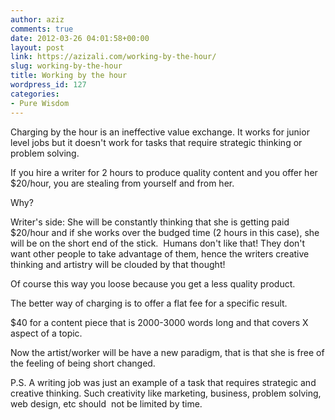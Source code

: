 ```yaml
---
author: aziz
comments: true
date: 2012-03-26 04:01:58+00:00
layout: post
link: https://azizali.com/working-by-the-hour/
slug: working-by-the-hour
title: Working by the hour
wordpress_id: 127
categories:
- Pure Wisdom
---
```


Charging by the hour is an ineffective value exchange. It works for junior level jobs but it doesn't work for tasks that require strategic thinking or problem solving.

If you hire a writer for 2 hours to produce quality content and you offer her $20/hour, you are stealing from yourself and from her.

Why?

Writer's side: She will be constantly thinking that she is getting paid $20/hour and if she works over the budged time (2 hours in this case), she will be on the short end of the stick.  Humans don't like that! They don't want other people to take advantage of them, hence the writers creative thinking and artistry will be clouded by that thought!

Of course this way you loose because you get a less quality product.

The better way of charging is to offer a flat fee for a specific result.

$40 for a content piece that is 2000-3000 words long and that covers X aspect of a topic.

Now the artist/worker will be have a new paradigm, that is that she is free of the feeling of being short changed.

P.S. A writing job was just an example of a task that requires strategic and creative thinking. Such creativity like marketing, business, problem solving, web design, etc should  not be limited by time.
